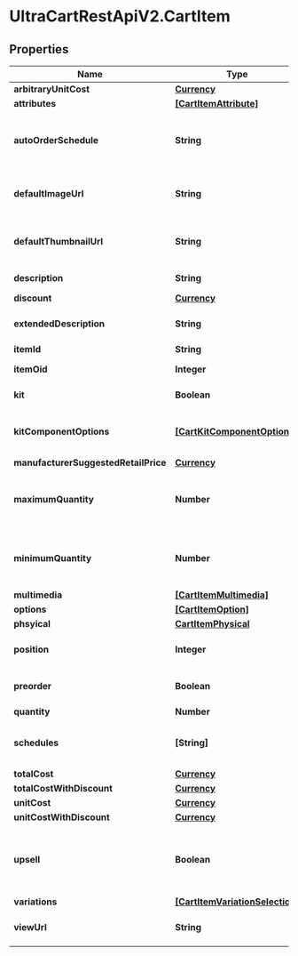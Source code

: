 # UltraCartRestApiV2.CartItem

## Properties
Name | Type | Description | Notes
------------ | ------------- | ------------- | -------------
**arbitraryUnitCost** | [**Currency**](Currency.md) |  | [optional] 
**attributes** | [**[CartItemAttribute]**](CartItemAttribute.md) | Attributes | [optional] 
**autoOrderSchedule** | **String** | Auto order schedule the customer selected | [optional] 
**defaultImageUrl** | **String** | URL to the default multimedia image | [optional] 
**defaultThumbnailUrl** | **String** | URL to the default multimedia thumbnail | [optional] 
**description** | **String** | Description of the item | [optional] 
**discount** | [**Currency**](Currency.md) |  | [optional] 
**extendedDescription** | **String** | Extended description of the item | [optional] 
**itemId** | **String** | Item ID | [optional] 
**itemOid** | **Integer** | Item object identifier | [optional] 
**kit** | **Boolean** | True if this item is a kit | [optional] 
**kitComponentOptions** | [**[CartKitComponentOption]**](CartKitComponentOption.md) | Options associated with the kit components | [optional] 
**manufacturerSuggestedRetailPrice** | [**Currency**](Currency.md) |  | [optional] 
**maximumQuantity** | **Number** | Maximum quantity the customer can purchase | [optional] 
**minimumQuantity** | **Number** | Minimum quantity the customer can purchase | [optional] 
**multimedia** | [**[CartItemMultimedia]**](CartItemMultimedia.md) | Multimedia | [optional] 
**options** | [**[CartItemOption]**](CartItemOption.md) | Options | [optional] 
**phsyical** | [**CartItemPhysical**](CartItemPhysical.md) |  | [optional] 
**position** | **Integer** | Position of the item in the cart | [optional] 
**preorder** | **Boolean** | True if this item is on pre-order | [optional] 
**quantity** | **Number** | quantity | [optional] 
**schedules** | **[String]** | Customer selectable auto order schedules | [optional] 
**totalCost** | [**Currency**](Currency.md) |  | [optional] 
**totalCostWithDiscount** | [**Currency**](Currency.md) |  | [optional] 
**unitCost** | [**Currency**](Currency.md) |  | [optional] 
**unitCostWithDiscount** | [**Currency**](Currency.md) |  | [optional] 
**upsell** | **Boolean** | True if this item was added to the cart as part of an upsell | [optional] 
**variations** | [**[CartItemVariationSelection]**](CartItemVariationSelection.md) | Variations | [optional] 
**viewUrl** | **String** | URL to view the product on the site | [optional] 


